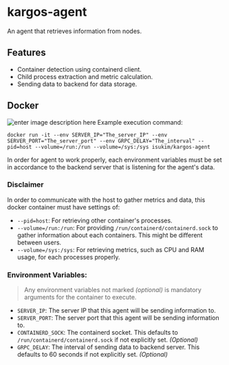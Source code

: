 # kargos-agent
An agent that retrieves information from nodes.

## Features
- Container detection using containerd client.
- Child process extraction and metric calculation.
- Sending data to backend for data storage.

## Docker
![enter image description here](https://img.shields.io/docker/pulls/kargos/kargos-agent)
Example execution command:
```
docker run -it --env SERVER_IP="The_server_IP" --env SERVER_PORT="The_server_port" --env GRPC_DELAY="The_interval" --pid=host --volume=/run:/run --volume=/sys:/sys isukim/kargos-agent
```
In order for agent to work properly, each environment variables must be set in accordance to the backend server that is listening for the agent's data.

### Disclaimer
In order to communicate with the host to gather metrics and data, this docker container must have settings of:
- `--pid=host`: For retrieving other container's processes.
- `--volume=/run:/run`: For providing `/run/containerd/containerd.sock` to gather information about each containers. This might be different between users.
- `--volume=/sys:/sys`: For retrieving metrics, such as CPU and RAM usage, for each processes properly.

### Environment Variables:
> Any environment variables not marked *(optional)* is mandatory arguments for the container to execute.
- `SERVER_IP`: The server IP that this agent will be sending information to. 
- `SERVER_PORT`: The server port that this agent will be sending information to.
- `CONTAINERD_SOCK`: The containerd socket. This defaults to `/run/containerd/containerd.sock` if not explicitly set. *(Optional)*
- `GRPC_DELAY`: The interval of sending data to backend server. This defaults to 60 seconds if not explicitly set. *(Optional)*